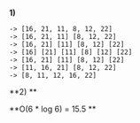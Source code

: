 **1)**

    -> [16, 21, 11, 8, 12, 22]
    -> [16, 21, 11] [8, 12, 22]
    -> [16, 21] [11] [8, 12] [22]
    -> [16] [21] [11] [8] [12] [22]
    -> [16, 21] [11] [8, 12] [22]
    -> [11, 16, 21] [8, 12, 22]
    -> [8, 11, 12, 16, 22]

**2) **

**O(6 \* log 6) = 15.5 **
